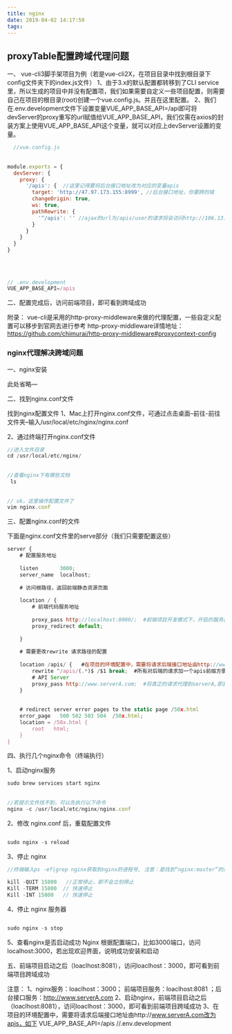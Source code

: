 ```yaml
---
title: nginx
date: 2019-04-02 14:17:59
tags:
---
```

## proxyTable配置跨域代理问题
一、 vue-cli3脚手架项目为例（若是vue-cli2X，在项目目录中找到根目录下config文件夹下的index.js文件）
1、由于3.x的默认配置都转移到了CLI service里，所以生成的项目中并没有配置项，我们如果需要自定义一些项目配置，则需要自己在项目的根目录(root)创建一个vue.config.js。并且在这里配置。
2、我们在.env.development文件下设置变量VUE_APP_BASE_API=/api即可将devServer的proxy重写的url赋值给VUE_APP_BASE_API，我们仅需在axios的封装方案上使用VUE_APP_BASE_API这个变量，就可以对应上devServer设置的变量。


```javascript
  //vue.config.js
 
 
module.exports = {
  devServer: {
    proxy: {
      '/apis': {  //这里记得要将后台接口地址改为对应的变量apis
        target: 'http://47.97.173.155:8999', //后台接口地址，你要跨的域
        changeOrigin: true,
        ws: true,
        pathRewrite: {
          '^/apis': '' //ajax的url为/apis/user的请求将会访问http://106.13.58.64:8080/user
        }
      }
    }
  }
}
 
 
 
 
// .env.development
VUE_APP_BASE_API=/apis
```

二、配置完成后，访问前端项目，即可看到跨域成功

附录：
vue-cli是采用的http-proxy-middleware来做的代理配置，一些自定义配置可以移步到官网去进行参考
http-proxy-middleware详情地址：https://github.com/chimurai/http-proxy-middleware#proxycontext-config

### nginx代理解决跨域问题
一、nginx安装

此处省略—

二、找到nginx.conf文件

找到nginx配置文件
1、Mac上打开nginx.conf文件，可通过点击桌面–前往-前往文件夹–输入/usr/local/etc/nginx/nginx.conf

2、通过终端打开nginx.conf文件

```javascript
//进入文件目录
cd /usr/local/etc/nginx/
 
 
//查看nginx下有哪些文档
 ls
 
 
// ok，这里操作配置文件了
vim nginx.conf
```
三、配置nginx.conf的文件

下面是nginx.conf文件里的serve部分（我们只需要配置这些）

```javascript
server {
    # 配置服务地址
 
    listen       3000;
    server_name  localhost;
    
    # 访问根路径，返回前端静态资源页面
 
    location / {
        # 前端代码服务地址
 
        proxy_pass http://localhost:8000/;  #前端项目开发模式下，开启的服务器地址
        proxy_redirect default;
 
    }
    
    # 需要更改rewrite 请求路径的配置
 
    location /apis/ {   #在项目的环境配置中，需要将请求后端接口地址由http://www.serverA.com改为apis
        rewrite ^/apis/(.*)$ /$1 break;  #所有对后端的请求加一个apis前缀方便区分，真正访问的时候移除这个前缀
        # API Server
        proxy_pass http://www.serverA.com;  #将真正的请求代理到serverA,即真实的服务器地址，ajax的url为/apis/user/1的请求将会访问http://www.serverA.com/user/1
    }
 
 
    # redirect server error pages to the static page /50x.html
    error_page   500 502 503 504  /50x.html;
    location = /50x.html {
        root   html;
    }
}
```

四、执行几个nginx命令（终端执行）

1、启动nginx服务

```javascript
sudo brew services start nginx
 
 
//若提示文件找不到，可以先执行以下命令
nginx -c /usr/local/etc/nginx/nginx.conf
```

2、修改 nginx.conf 后，重载配置文件

```javascript

sudo nginx -s reload

```

3、停止 nginx
```javascript
//终端输入ps -ef|grep nginx获取到nginx的进程号, 注意：是找到“nginx:master”的那个进程号。
 
kill -QUIT 15800   //正常停止，即不会立刻停止
Kill -TERM 15800  // 快速停止
Kill -INT 15800   // 快速停止

```

4、停止 nginx 服务器

```javascript

sudo nginx -s stop

```

5、查看nginx是否启动成功
Nginx 根据配置端口，比如3000端口，访问localhost:3000，若出现欢迎界面，说明成功安装和启动

五、前端项目启动之后（loaclhost:8081），访问loaclhost：3000，即可看到前端项目跨域成功

注意：
1、nginx服务：loaclhost：3000； 前端项目服务：loaclhost:8081 ；后台接口服务：http://www.serverA.com
2、启动nginx，前端项目启动之后（loaclhost:8081），访问loaclhost：3000，即可看到前端项目跨域成功
3、在项目的环境配置中，需要将请求后端接口地址由http://www.serverA.com改为apis，如下
VUE_APP_BASE_API=/apis //.env.development

